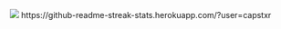 <p align="center">
  <img src="https://github-readme-stats.vercel.app/api?username=capstxr&theme=dark&show_icons=true">
  https://github-readme-streak-stats.herokuapp.com/?user=capstxr
</p>
